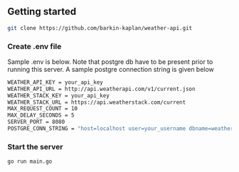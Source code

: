 ## Getting started
```bash
git clone https://github.com/barkin-kaplan/weather-api.git
```

### Create .env file
Sample .env is below. Note that postgre db have to be present prior to running this server. A sample postgre connection string is given below
```bash
WEATHER_API_KEY = your_api_key
WEATHER_API_URL = http://api.weatherapi.com/v1/current.json
WEATHER_STACK_KEY = your_api_key
WEATHER_STACK_URL = https://api.weatherstack.com/current
MAX_REQUEST_COUNT = 10
MAX_DELAY_SECONDS = 5
SERVER_PORT = 8080
POSTGRE_CONN_STRING = "host=localhost user=your_username dbname=weather_db port=5432 sslmode=disable"
```

### Start the server
```bash
go run main.go
```
